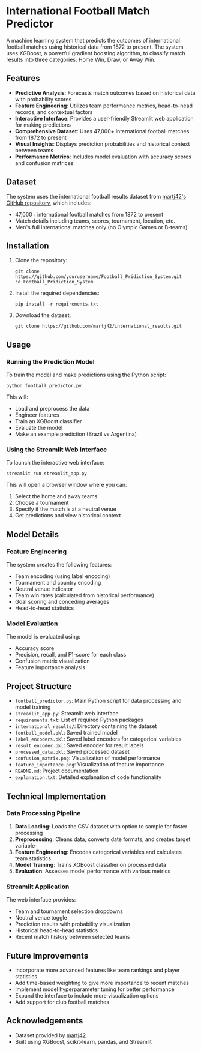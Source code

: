 # International Football Match Predictor

A machine learning system that predicts the outcomes of international football matches using historical data from 1872 to present. The system uses XGBoost, a powerful gradient boosting algorithm, to classify match results into three categories: Home Win, Draw, or Away Win.

## Features

- **Predictive Analysis**: Forecasts match outcomes based on historical data with probability scores
- **Feature Engineering**: Utilizes team performance metrics, head-to-head records, and contextual factors
- **Interactive Interface**: Provides a user-friendly Streamlit web application for making predictions
- **Comprehensive Dataset**: Uses 47,000+ international football matches from 1872 to present
- **Visual Insights**: Displays prediction probabilities and historical context between teams
- **Performance Metrics**: Includes model evaluation with accuracy scores and confusion matrices

## Dataset

The system uses the international football results dataset from [martj42's GitHub repository](https://github.com/martj42/international_results), which includes:

- 47,000+ international football matches from 1872 to present
- Match details including teams, scores, tournament, location, etc.
- Men's full international matches only (no Olympic Games or B-teams)

## Installation

1. Clone the repository:
   ```
   git clone https://github.com/yourusername/Football_Pridiction_System.git
   cd Football_Pridiction_System
   ```

2. Install the required dependencies:
   ```
   pip install -r requirements.txt
   ```

3. Download the dataset:
   ```
   git clone https://github.com/martj42/international_results.git
   ```

## Usage

### Running the Prediction Model

To train the model and make predictions using the Python script:

```
python football_predictor.py
```

This will:
- Load and preprocess the data
- Engineer features
- Train an XGBoost classifier
- Evaluate the model
- Make an example prediction (Brazil vs Argentina)

### Using the Streamlit Web Interface

To launch the interactive web interface:

```
streamlit run streamlit_app.py
```

This will open a browser window where you can:
1. Select the home and away teams
2. Choose a tournament
3. Specify if the match is at a neutral venue
4. Get predictions and view historical context

## Model Details

### Feature Engineering

The system creates the following features:
- Team encoding (using label encoding)
- Tournament and country encoding
- Neutral venue indicator
- Team win rates (calculated from historical performance)
- Goal scoring and conceding averages
- Head-to-head statistics

### Model Evaluation

The model is evaluated using:
- Accuracy score
- Precision, recall, and F1-score for each class
- Confusion matrix visualization
- Feature importance analysis

## Project Structure

- `football_predictor.py`: Main Python script for data processing and model training
- `streamlit_app.py`: Streamlit web interface
- `requirements.txt`: List of required Python packages
- `international_results/`: Directory containing the dataset
- `football_model.pkl`: Saved trained model
- `label_encoders.pkl`: Saved label encoders for categorical variables
- `result_encoder.pkl`: Saved encoder for result labels
- `processed_data.pkl`: Saved processed dataset
- `confusion_matrix.png`: Visualization of model performance
- `feature_importance.png`: Visualization of feature importance
- `README.md`: Project documentation
- `explanation.txt`: Detailed explanation of code functionality

## Technical Implementation

### Data Processing Pipeline

1. **Data Loading**: Loads the CSV dataset with option to sample for faster processing
2. **Preprocessing**: Cleans data, converts date formats, and creates target variable
3. **Feature Engineering**: Encodes categorical variables and calculates team statistics
4. **Model Training**: Trains XGBoost classifier on processed data
5. **Evaluation**: Assesses model performance with various metrics

### Streamlit Application

The web interface provides:
- Team and tournament selection dropdowns
- Neutral venue toggle
- Prediction results with probability visualization
- Historical head-to-head statistics
- Recent match history between selected teams

## Future Improvements

- Incorporate more advanced features like team rankings and player statistics
- Add time-based weighting to give more importance to recent matches
- Implement model hyperparameter tuning for better performance
- Expand the interface to include more visualization options
- Add support for club football matches

## Acknowledgements

- Dataset provided by [martj42](https://github.com/martj42/international_results)
- Built using XGBoost, scikit-learn, pandas, and Streamlit
